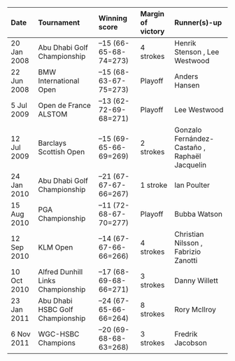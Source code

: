 | Date        | Tournament                        | Winning score         | Margin of victory   | Runner(s)-up                                  |
|:------------|:----------------------------------|:----------------------|:--------------------|:----------------------------------------------|
| 20 Jan 2008 | Abu Dhabi Golf Championship       | –15 (66-65-68-74=273) | 4 strokes           | Henrik Stenson , Lee Westwood                 |
| 22 Jun 2008 | BMW International Open            | –15 (68-63-67-75=273) | Playoff             | Anders Hansen                                 |
| 5 Jul 2009  | Open de France ALSTOM             | –13 (62-72-69-68=271) | Playoff             | Lee Westwood                                  |
| 12 Jul 2009 | Barclays Scottish Open            | –15 (69-65-66-69=269) | 2 strokes           | Gonzalo Fernández-Castaño , Raphaël Jacquelin |
| 24 Jan 2010 | Abu Dhabi Golf Championship       | –21 (67-67-67-66=267) | 1 stroke            | Ian Poulter                                   |
| 15 Aug 2010 | PGA Championship                  | –11 (72-68-67-70=277) | Playoff             | Bubba Watson                                  |
| 12 Sep 2010 | KLM Open                          | –14 (67-67-66-66=266) | 4 strokes           | Christian Nilsson , Fabrizio Zanotti          |
| 10 Oct 2010 | Alfred Dunhill Links Championship | –17 (68-69-68-66=271) | 3 strokes           | Danny Willett                                 |
| 23 Jan 2011 | Abu Dhabi HSBC Golf Championship  | –24 (67-65-66-66=264) | 8 strokes           | Rory McIlroy                                  |
| 6 Nov 2011  | WGC-HSBC Champions                | –20 (69-68-68-63=268) | 3 strokes           | Fredrik Jacobson                              |